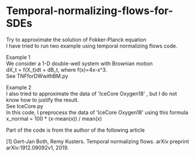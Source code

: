 # Temporal-normalizing-flows-for-SDEs
Try to approximate the solution of Fokker-Planck equation  
I have tried to run two example using temporal normalizing flows code.  

Example 1  
We consider a 1-D double-well system with Brownian motion  
dX_t = f(X_t)dt + dB_t, where f(x)=4x-x^3.  
See TNFforDWwithBM.py  


Example 2  
I also tried to approximate the data of 'IceCore Oxygen18' , but I do not know how to justify the result.   
See IceCore.py    
In this code, I preprocess the data of 'IceCore Oxygen18' using this formula  
x_normal = 100 * (x-mean(x)) / mean(x)  

Part of the code is from the author of the following article  

[1] Gert-Jan Both, Remy Kusters. Temporal normalizing flows. arXiv preprint arXiv:1912.09092v1, 2019.

